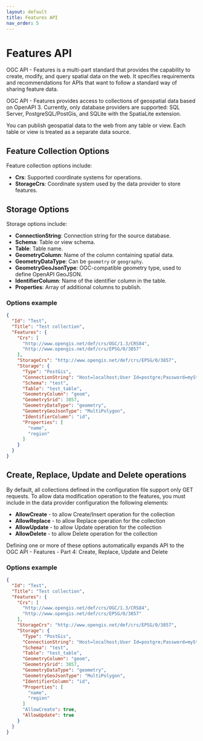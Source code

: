 ```yaml
---
layout: default
title: Features API
nav_order: 5
---
```


# Features API

OGC API - Features is a multi-part standard that provides the capability to create, modify, and query spatial data on the web. It specifies requirements and recommendations for APIs that want to follow a standard way of sharing feature data.

OGC API - Features provides access to collections of geospatial data based on OpenAPI 3. Currently, only database providers are supported: SQL Server, PostgreSQL/PostGis, and SQLite with the SpatiaLite extension.

You can publish geospatial data to the web from any table or view. Each table or view is treated as a separate data source.

## Feature Collection Options
Feature collection options include:
- **Crs**: Supported coordinate systems for operations.
- **StorageCrs**: Coordinate system used by the data provider to store features.

## Storage Options
Storage options include:
- **ConnectionString**: Connection string for the source database.
- **Schema**: Table or view schema.
- **Table**: Table name.
- **GeometryColumn**: Name of the column containing spatial data.
- **GeometryDataType**: Can be `geometry` or `geography`.
- **GeometryGeoJsonType**: OGC-compatible geometry type, used to define OpenAPI GeoJSON.
- **IdentifierColumn**: Name of the identifier column in the table.
- **Properties**: Array of additional columns to publish.

### Options example

```json
{
  "Id": "Test",
  "Title": "Test collection",
  "Features": {
    "Crs": [
      "http://www.opengis.net/def/crs/OGC/1.3/CRS84",
      "http://www.opengis.net/def/crs/EPSG/0/3857"
    ],
    "StorageCrs": "http://www.opengis.net/def/crs/EPSG/0/3857",
    "Storage": {
      "Type": "PostGis",
      "ConnectionString": "Host=localhost;User Id=postgre;Password=myStrongP@ssword;Database=Tests;Port=5432;Timeout=50;",
      "Schema": "test",
      "Table": "test_table",
      "GeometryColumn": "geom",
      "GeometrySrid": 3857,
      "GeometryDataType": "geometry",
      "GeometryGeoJsonType": "MultiPolygon",
      "IdentifierColumn": "id",
      "Properties": [
        "name",
        "region"
      ]
    }
  }
}
```

## Create, Replace, Update and Delete operations

By default, all collections defined in the configuration file support only GET requests.
To allow data modification operation to the features, you must include in the data provider configuration the following elements:
- **AllowCreate** - to allow Create/Insert operation for the collection
- **AllowReplace** - to allow Replace operation for the collection
- **AllowUpdate** - to allow Update operation for the collection
- **AllowDelete** - to allow Delete operation for the collection

Defining one or more of these options automatically expands API to the OGC API - Features - Part 4: Create, Replace, Update and Delete

### Options example

```json
{
  "Id": "Test",
  "Title": "Test collection",
  "Features": {
	"Crs": [
	  "http://www.opengis.net/def/crs/OGC/1.3/CRS84",
	  "http://www.opengis.net/def/crs/EPSG/0/3857"
	],
	"StorageCrs": "http://www.opengis.net/def/crs/EPSG/0/3857",
	"Storage": {
	  "Type": "PostGis",
	  "ConnectionString": "Host=localhost;User Id=postgre;Password=myStrongP@ssword;Database=Tests;Port=5432;Timeout=50;",
	  "Schema": "test",
	  "Table": "test_table",
	  "GeometryColumn": "geom",
	  "GeometrySrid": 3857,
	  "GeometryDataType": "geometry",
	  "GeometryGeoJsonType": "MultiPolygon",
	  "IdentifierColumn": "id",
	  "Properties": [
		"name",
		"region"
	  ]
	  "AllowCreate": true,
	  "AllowUpdate": true
	}
  }
}
```
